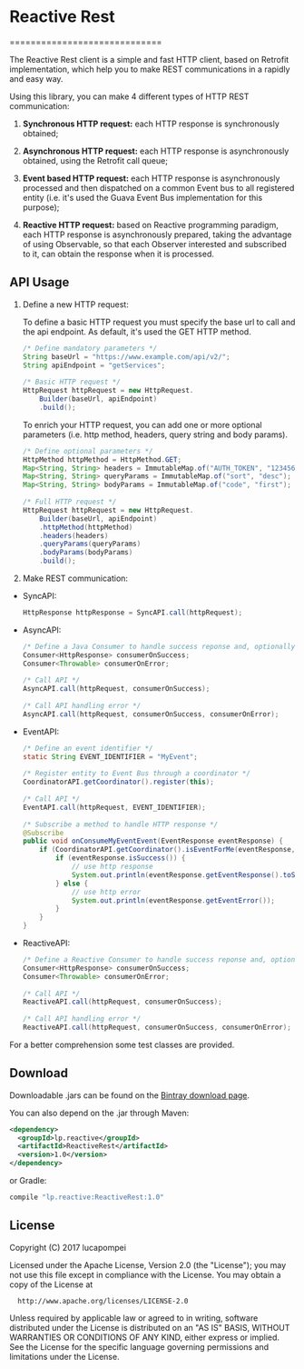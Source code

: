 # Reactive Rest
=============================

The Reactive Rest client is a simple and fast HTTP client, based on Retrofit implementation, which help you to make REST communications in a rapidly and easy way.

Using this library, you can make 4 different types of HTTP REST communication:

1) <strong>Synchronous HTTP request:</strong> each HTTP response is synchronously obtained;
    
2) <strong>Asynchronous HTTP request:</strong> each HTTP response is asynchronously obtained, using the Retrofit call queue;
    
3) <strong>Event based HTTP request:</strong> each HTTP response is asynchronously processed and then dispatched on a common Event bus to all registered entity (i.e. it's used the Guava Event Bus implementation for this purpose); 
    
4) <strong>Reactive HTTP request:</strong> based on Reactive programming paradigm, each HTTP response is asynchronously prepared, taking the advantage of using Observable, so that each Observer interested and subscribed to it, can obtain the response when it is processed.

API Usage
--------


1) Define a new HTTP request:

    To define a basic HTTP request you must specify the base url to call and the api endpoint. As default, it's used the GET HTTP method.
    
    ```java
    /* Define mandatory parameters */
    String baseUrl = "https://www.example.com/api/v2/";
    String apiEndpoint = "getServices";
        
    /* Basic HTTP request */
    HttpRequest httpRequest = new HttpRequest.
        Builder(baseUrl, apiEndpoint)
        .build();
    ```
    
    To enrich your HTTP request, you can add one or more optional parameters (i.e. http method, headers, query string and body params).

    ```java
    /* Define optional parameters */
    HttpMethod httpMethod = HttpMethod.GET;
    Map<String, String> headers = ImmutableMap.of("AUTH_TOKEN", "1234567");
    Map<String, String> queryParams = ImmutableMap.of("sort", "desc");
    Map<String, String> bodyParams = ImmutableMap.of("code", "first");
        
    /* Full HTTP request */
    HttpRequest httpRequest = new HttpRequest.
        Builder(baseUrl, apiEndpoint)
        .httpMethod(httpMethod)
        .headers(headers)
        .queryParams(queryParams)
        .bodyParams(bodyParams)
        .build();
    ```
 
2) Make REST communication:

- SyncAPI:

    ```java
    HttpResponse httpResponse = SyncAPI.call(httpRequest);
    ```

- AsyncAPI:

    ```java
    /* Define a Java Consumer to handle success reponse and, optionally, another Consumer to handle error response */
    Consumer<HttpResponse> consumerOnSuccess;
    Consumer<Throwable> consumerOnError;
        
    /* Call API */
    AsyncAPI.call(httpRequest, consumerOnSuccess);
        
    /* Call API handling error */
    AsyncAPI.call(httpRequest, consumerOnSuccess, consumerOnError);
    ```

- EventAPI:

    ```java
    /* Define an event identifier */
    static String EVENT_IDENTIFIER = "MyEvent";
        
    /* Register entity to Event Bus through a coordinator */
    CoordinatorAPI.getCoordinator().register(this);
        
    /* Call API */
    EventAPI.call(httpRequest, EVENT_IDENTIFIER);
            
    /* Subscribe a method to handle HTTP response */
    @Subscribe
    public void onConsumeMyEventEvent(EventResponse eventResponse) {
        if (CoordinatorAPI.getCoordinator().isEventForMe(eventResponse, EVENT_IDENTIFIER)) {
            if (eventResponse.isSuccess()) {
                // use http response
                System.out.println(eventResponse.getEventResponse().toString());
            } else {
                // use http error
                System.out.println(eventResponse.getEventError());
            }
        }
    }
    ```

- ReactiveAPI:

    ```java
    /* Define a Reactive Consumer to handle success reponse and, optionally, another Consumer to handle error response */
    Consumer<HttpResponse> consumerOnSuccess;
    Consumer<Throwable> consumerOnError;
        
    /* Call API */
    ReactiveAPI.call(httpRequest, consumerOnSuccess);
        
    /* Call API handling error */
    ReactiveAPI.call(httpRequest, consumerOnSuccess, consumerOnError);
    ```

For a better comprehension some test classes are provided.

Download
--------

Downloadable .jars can be found on the [Bintray download page][binary].

You can also depend on the .jar through Maven:

```xml
<dependency>
  <groupId>lp.reactive</groupId>
  <artifactId>ReactiveRest</artifactId>
  <version>1.0</version>
</dependency>
```

or Gradle:

```groovy
compile "lp.reactive:ReactiveRest:1.0"
```


License
-------

  Copyright (C) 2017 lucapompei
 
  Licensed under the Apache License, Version 2.0 (the "License");
  you may not use this file except in compliance with the License.
  You may obtain a copy of the License at
 
      http://www.apache.org/licenses/LICENSE-2.0
 
  Unless required by applicable law or agreed to in writing, software
  distributed under the License is distributed on an "AS IS" BASIS,
  WITHOUT WARRANTIES OR CONDITIONS OF ANY KIND, either express or implied.
  See the License for the specific language governing permissions and
  limitations under the License.

 [binary]: https://dl.bintray.com/lucapompei/ReactiveRest/
